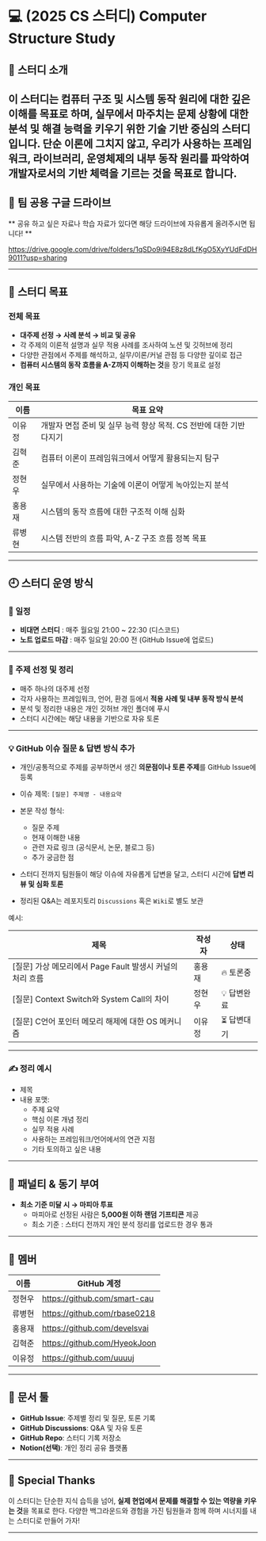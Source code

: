 
# 💻 (2025 CS 스터디) Computer Structure Study

## 📌 스터디 소개

이 스터디는 **컴퓨터 구조 및 시스템 동작 원리**에 대한 깊은 이해를 목표로 하며, 실무에서 마주치는 문제 상황에 대한 분석 및 해결 능력을 키우기 위한 기술 기반 중심의 스터디 입니다. 단순 이론에 그치지 않고, 우리가 사용하는 프레임워크, 라이브러리, 운영체제의 내부 동작 원리를 파악하여 **개발자로서의 기반 체력**을 기르는 것을 목표로 합니다.
---
## 🔧 팀 공용 구글 드라이브 

** 공유 하고 싶은 자료나 학습 자료가 있다면 해당 드라이브에 자유롭게 올려주시면 됩니다! **

https://drive.google.com/drive/folders/1qSDo9i94E8z8dLfKgO5XyYUdFdDH9011?usp=sharing

---

## 🎯 스터디 목표

### 전체 목표

- **대주제 선정 → 사례 분석 → 비교 및 공유**
- 각 주제의 이론적 설명과 실무 적용 사례를 조사하여 노션 및 깃허브에 정리
- 다양한 관점에서 주제를 해석하고, 실무/이론/커널 관점 등 다양한 깊이로 접근
- **컴퓨터 시스템의 동작 흐름을 A-Z까지 이해하는 것**을 장기 목표로 설정

### 개인 목표

| 이름     | 목표 요약 |
|----------|------------|
| 이유정   | 개발자 면접 준비 및 실무 능력 향상 목적. CS 전반에 대한 기반 다지기 |
| 김혁준   | 컴퓨터 이론이 프레임워크에서 어떻게 활용되는지 탐구 |
| 정현우   | 실무에서 사용하는 기술에 이론이 어떻게 녹아있는지 분석 |
| 홍용재   | 시스템의 동작 흐름에 대한 구조적 이해 심화|
| 류병현   | 시스템 전반의 흐름 파악, A-Z 구조 흐름 정복 목표 |

---

## 🕘 스터디 운영 방식

### 📅 일정

- **비대면 스터디** : 매주 월요일 21:00 ~ 22:30 (디스코드)
- **노트 업로드 마감** : 매주 일요일 20:00 전 (GitHub Issue에 업로드)

---

### 🧠 주제 선정 및 정리

- 매주 하나의 대주제 선정
- 각자 사용하는 프레임워크, 언어, 환경 등에서 **적용 사례 및 내부 동작 방식 분석**
- 분석 및 정리한 내용은 개인 깃허브 개인 폴더에 푸시
- 스터디 시간에는 해당 내용을 기반으로 자유 토론

---

### 💡 GitHub 이슈 질문 & 답변 방식 추가

- 개인/공통적으로 주제를 공부하면서 생긴 **의문점이나 토론 주제**를 GitHub Issue에 등록  
- 이슈 제목: `[질문] 주제명 - 내용요약`
- 본문 작성 형식:
    - 질문 주제
    - 현재 이해한 내용
    - 관련 자료 링크 (공식문서, 논문, 블로그 등)
    - 추가 궁금한 점

- 스터디 전까지 팀원들이 해당 이슈에 자유롭게 답변을 달고, 스터디 시간에 **답변 리뷰 및 심화 토론**
- 정리된 Q&A는 레포지토리 `Discussions` 혹은 `Wiki`로 별도 보관

예시:

| 제목 | 작성자 | 상태 |
|------|--------|------|
| [질문] 가상 메모리에서 Page Fault 발생시 커널의 처리 흐름 | 홍용재 | 🔥 토론중 |
| [질문] Context Switch와 System Call의 차이 | 정현우 | 💡 답변완료 |
| [질문] C언어 포인터 메모리 해제에 대한 OS 메커니즘 | 이유정 | ⏳ 답변대기 |

---

### ✍️ 정리 예시

- 제목
- 내용 포맷:
  - 주제 요약
  - 핵심 이론 개념 정리
  - 실무 적용 사례
  - 사용하는 프레임워크/언어에서의 연관 지점
  - 기타 토의하고 싶은 내용

---

## 🎁 패널티 & 동기 부여

- **최소 기준 미달 시 → 마피아 투표**
    - 마피아로 선정된 사람은 **5,000원 이하 랜덤 기프티콘** 제공
    - 최소 기준 : 스터디 전까지 개인 분석 정리를 업로드한 경우 통과

---

## 👥 멤버

| 이름     | GitHub 계정 |
|----------|------------|
| 정현우   | https://github.com/smart-cau     | 
| 류병현   | https://github.com/rbase0218     | 
| 홍용재   | https://github.com/develsvai     | 
| 김혁준   | https://github.com/HyeokJoon     |
| 이유정   | https://github.com/uuuuj         | 

---

## 🔧 문서 툴

- **GitHub Issue**: 주제별 정리 및 질문, 토론 기록
- **GitHub Discussions**: Q&A 및 자유 토론
- **GitHub Repo**: 스터디 기록 저장소
- **Notion(선택)**: 개인 정리 공유 플랫폼

---

## 🙌 Special Thanks

이 스터디는 단순한 지식 습득을 넘어, **실제 현업에서 문제를 해결할 수 있는 역량을 키우는 것**을 목표로 한다. 다양한 백그라운드와 경험을 가진 팀원들과 함께 하며 시너지를 내는 스터디로 만들어 가자!

---
